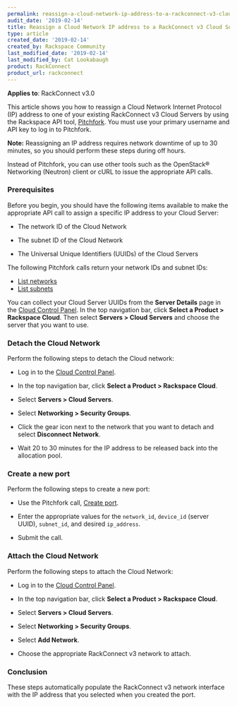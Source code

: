 ```yaml
---
permalink: reassign-a-cloud-network-ip-address-to-a-rackconnect-v3-cloud-server/
audit_date: '2019-02-14'
title: Reassign a Cloud Network IP address to a RackConnect v3 Cloud Server
type: article
created_date: '2019-02-14'
created_by: Rackspace Community
last_modified_date: '2019-02-14'
last_modified_by: Cat Lookabaugh
product: RackConnect
product_url: rackconnect
---
```


**Applies to**: RackConnect v3.0

This article shows you how to reassign a Cloud Network Internet Protocol (IP)
address to one of your existing RackConnect v3 Cloud Servers by using the
Rackspace API tool, [Pitchfork](https://pitchfork.rax.io/). You must use your
primary username and API key to log in to Pitchfork.

**Note:** Reassigning an IP address requires network downtime of up to 30
minutes, so you should perform these steps during off hours.

Instead of Pitchfork, you can use other tools such as the OpenStack&reg;
Networking (Neutron) client or cURL to issue the appropriate API calls.

### Prerequisites

Before you begin, you should have the following items available to make the
appropriate API call to assign a specific IP address to your Cloud Server:

- The network ID of the Cloud Network

- The subnet ID of the Cloud Network

- The Universal Unique Identifiers (UUIDs) of the Cloud Servers

The following Pitchfork calls return your network IDs and subnet IDs:

- [List networks](https://pitchfork.rax.io/networks/#list_networks-networks)
- [List subnets](https://pitchfork.rax.io/networks/#list_subnets-networks)

You can collect your Cloud Server UUIDs from the **Server Details** page in the
[Cloud Control Panel](https://login.rackspace.com). In the top navigation bar,
click **Select a Product > Rackspace Cloud**. Then select **Servers > Cloud
Servers** and choose the server that you want to use.

### Detach the Cloud Network

Perform the following steps to detach the Cloud network:

- Log in to the [Cloud Control Panel](https://login.rackspace.com).

- In the top navigation bar, click **Select a Product > Rackspace Cloud**.

- Select **Servers > Cloud Servers**.

- Select **Networking > Security Groups**.

- Click the gear icon next to the network that you want to detach and select
  **Disconnect Network**.

- Wait 20 to 30 minutes for the IP address to be released back into the
  allocation pool.


### Create a new port

Perform the following steps to create a new port:

- Use the Pitchfork call, [Create port](https://pitchfork.rax.io/networks/#create_port-networks).

- Enter the appropriate values for the `network_id`, `device_id` (server UUID),
  `subnet_id`, and desired `ip_address`.

- Submit the call.


### Attach the Cloud Network

Perform the following steps to attach the Cloud Network:

- Log in to the [Cloud Control Panel](https://login.rackspace.com).

- In the top navigation bar, click **Select a Product > Rackspace Cloud**.

- Select **Servers > Cloud Servers**.

- Select **Networking > Security Groups**.

- Select **Add Network**.

- Choose the appropriate RackConnect v3 network to attach.

### Conclusion

These steps automatically populate the RackConnect v3 network interface with
the IP address that you selected when you created the port.
